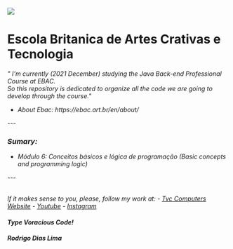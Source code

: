 <br>
<a href="https://ebac.art.br/en"><img src="https://ebaconline.com.br/_nuxt/d58908d198123d3c50c18638f58abb26.svg"></a>
<h1>Escola Britanica de Artes Crativas e Tecnologia</h1>

<em>" I'm currently (2021 December) studying the Java Back-end Professional Course at EBAC.<br> So this repository is dedicated to organize all the code we are going to develop through the course."<em>
  <ul>
    <li>About Ebac: https://ebac.art.br/en/about/
  </ul>
 
  
  <p>---</p>

<h3>Sumary:</h3>

<ul>
  <li>Módulo 6: Conceitos básicos e lógica de programação (Basic concepts and programming logic)</li>
</ul>


<p>---</p>
<br>
If it makes sense to you, please, follow my work at:
- <a href="https://www.tvvvvc.com/" ><em>Tvc Computers Website</em></a>
- <a href="https://www.youtube.com/channel/UC99hYHea_wH84-PEMxl9GpQ" ><em>Youtube</em></a>
- <a href="https://www.instagram.com/tvc_computers/" ><em>Instagram</em></a>

  
<h4><em>Type Voracious Code!</em></h4>
<h4>Rodrigo Dias Lima</h4>
